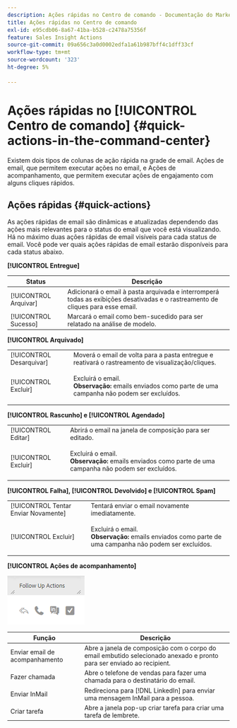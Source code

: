 ```yaml
---
description: Ações rápidas no Centro de comando - Documentação do Marketo - Documentação do produto
title: Ações rápidas no Centro de comando
exl-id: e95cdb06-8a67-41ba-b528-c2478a75356f
feature: Sales Insight Actions
source-git-commit: 09a656c3a0d0002edfa1a61b987bff4c1dff33cf
workflow-type: tm+mt
source-wordcount: '323'
ht-degree: 5%

---
```


# Ações rápidas no [!UICONTROL Centro de comando] {#quick-actions-in-the-command-center}

Existem dois tipos de colunas de ação rápida na grade de email. Ações de email, que permitem executar ações no email, e Ações de acompanhamento, que permitem executar ações de engajamento com alguns cliques rápidos.

## Ações rápidas {#quick-actions}

As ações rápidas de email são dinâmicas e atualizadas dependendo das ações mais relevantes para o status do email que você está visualizando. Há no máximo duas ações rápidas de email visíveis para cada status de email. Você pode ver quais ações rápidas de email estarão disponíveis para cada status abaixo.

**[!UICONTROL Entregue]**

| Status | Descrição |
|---|---|
| [!UICONTROL Arquivar] | Adicionará o email à pasta arquivada e interromperá todas as exibições desativadas e o rastreamento de cliques para esse email. |
| [!UICONTROL Sucesso] | Marcará o email como bem-sucedido para ser relatado na análise de modelo. |

**[!UICONTROL Arquivado]**

<table>
 <colgroup>
  <col>
  <col>
 </colgroup>
 <tbody>
  <tr>
   <td>[!UICONTROL Desarquivar]</td>
   <td>Moverá o email de volta para a pasta entregue e reativará o rastreamento de visualização/cliques.</td>
  </tr>
  <tr>
   <td>[!UICONTROL Excluir]</td>
   <td><p>Excluirá o email.<br><strong>Observação:</strong> emails enviados como parte de uma campanha não podem ser excluídos.</p></td>
  </tr>
 </tbody>
</table>

**[!UICONTROL Rascunho] e [!UICONTROL Agendado]**

<table>
 <colgroup>
  <col>
  <col>
 </colgroup>
 <tbody>
  <tr>
   <td>[!UICONTROL Editar]</td>
   <td>Abrirá o email na janela de composição para ser editado.</td>
  </tr>
  <tr>
   <td>[!UICONTROL Excluir]</td>
   <td><p>Excluirá o email.<br><strong>Observação:</strong> emails enviados como parte de uma campanha não podem ser excluídos.</p></td>
  </tr>
 </tbody>
</table>

**[!UICONTROL Falha], [!UICONTROL Devolvido] e [!UICONTROL Spam]**

<table>
 <colgroup>
  <col>
  <col>
 </colgroup>
 <tbody>
  <tr>
   <td>[!UICONTROL Tentar Enviar Novamente]</td>
   <td>Tentará enviar o email novamente imediatamente.</td>
  </tr>
  <tr>
   <td>[!UICONTROL Excluir]</td>
   <td><p>Excluirá o email.<br><strong>Observação:</strong> emails enviados como parte de uma campanha não podem ser excluídos.</p></td>
  </tr>
 </tbody>
</table>

**[!UICONTROL Ações de acompanhamento]**

![](assets/quick-actions-in-the-command-center-1.png)

| Função | Descrição |
|---|---|
| Enviar email de acompanhamento | Abre a janela de composição com o corpo do email embutido selecionado anexado e pronto para ser enviado ao recipient. |
| Fazer chamada | Abre o telefone de vendas para fazer uma chamada para o destinatário do email. |
| Enviar InMail | Redireciona para [!DNL LinkedIn] para enviar uma mensagem InMail para a pessoa. |
| Criar tarefa | Abre a janela pop-up criar tarefa para criar uma tarefa de lembrete. |
